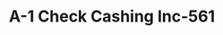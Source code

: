 ---
f_zip-code: 96021
f_state-code: CA
title: A-1 Check Cashing Inc-561
f_phone: 530-865-5989
f_city-only: Corning
f_address: 1920 Solano Street Corning
f_location-unique-id: '561'
slug: a-1-check-cashing-inc-561
updated-on: '2024-05-30T13:46:58.046Z'
created-on: '2024-05-30T13:36:59.803Z'
published-on: '2024-05-30T13:54:32.469Z'
f_city-state: cms/city/corning-ca.md
f_company: cms/company/a-1-check-cashing-inc.md
f_state: cms/state/california.md
layout: '[payday-loan].html'
tags: payday-loan
---